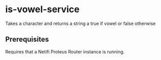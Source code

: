 # is-vowel-service
Takes a character and returns a string a true if vowel or false otherwise


## Prerequisites
Requires that a Netifi Proteus Router instance is running.
